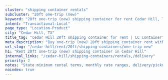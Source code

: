 ```yaml
---
cluster: "shipping container rentals"
subcluster: "20ft one-trip (new)"
keyword: "20ft one-trip (new) shipping container for rent Cedar Hill, TX"
intent: "Transactional-Local"
page_type: "Location-Product"
city: "Cedar Hill, TX"
title_tag: "Cedar Hill 20ft shipping container for rent | LC Container"
meta_description: "Buy one-trip (new) 20ft shipping container rent with local delivery in Cedar Hill, TX. LC Container — local Since 2003. Request a fast quote today."
url_slug: "/cedar-hill/rent/20ft/shipping-containers/one-trip-new"
h1: "Rent 20ft one-trip (new) shipping container in Cedar Hill"
internal_links: "/cedar-hill/shipping-containers/rentals,/delivery"
priority: 2
notes: "State minimum rental terms, monthly rate ranges, delivery/pickup fees, service area."
noindex: true
---
```


<!-- TODO: Add unique city/inventory copy, images, and internal links here. -->
